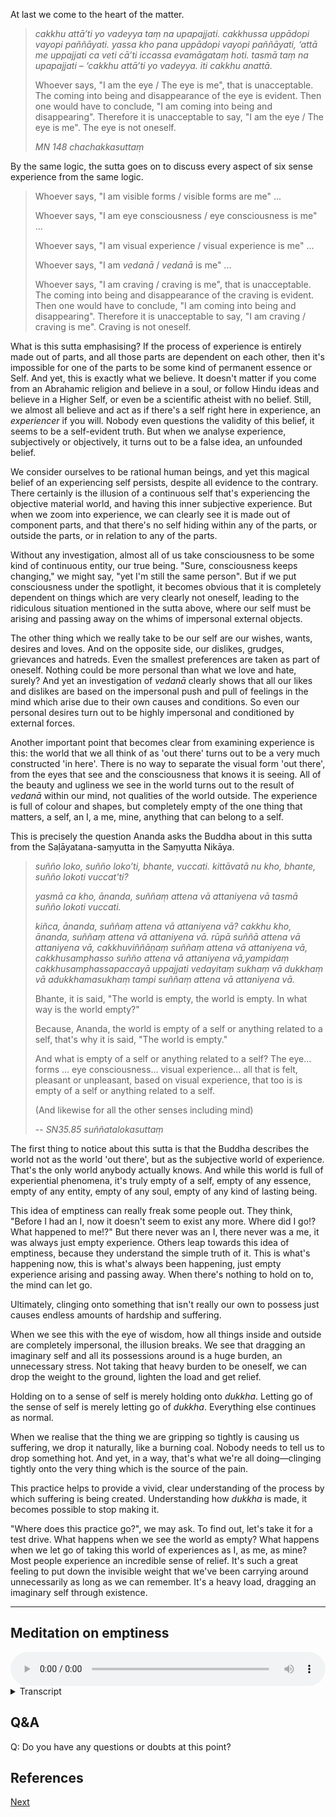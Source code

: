 At last we come to the heart of the matter.

> *cakkhu attā’ti yo vadeyya taṃ na upapajjati. cakkhussa uppādopi vayopi paññāyati. yassa kho pana uppādopi vayopi paññāyati, ‘attā me uppajjati ca veti cā’ti iccassa evamāgataṃ hoti. tasmā taṃ na upapajjati – ‘cakkhu attā’ti yo vadeyya. iti cakkhu anattā.*
> 
> Whoever says, "I am the eye / The eye is me", that is unacceptable. The coming into being and disappearance of the eye is evident. Then one would have to conclude, "I am coming into being and disappearing". Therefore it is unacceptable to say, "I am the eye / The eye is me". The eye is not oneself.
> 
> *MN 148 chachakkasuttaṃ*

By the same logic, the sutta goes on to discuss every aspect of six sense experience from the same logic.

> Whoever says, "I am visible forms / visible forms are me" ...
> 
> Whoever says, "I am eye consciousness / eye consciousness is me" ...
> 
> Whoever says, "I am visual experience / visual experience is me" ...
> 
> Whoever says, "I am *vedanā* / *vedanā* is me" ...
> 
> Whoever says, "I am craving / craving is me", that is unacceptable. The coming into being and disappearance of the craving is evident. Then one would have to conclude, "I am coming into being and disappearing". Therefore it is unacceptable to say, "I am craving / craving is me". Craving is not oneself.

What is this sutta emphasising? If the process of experience is entirely made out of parts, and all those parts are dependent on each other, then it's impossible for one of the parts to be some kind of permanent essence or Self. And yet, this is exactly what we believe. It doesn't matter if you come from an Abrahamic religion and believe in a soul, or follow Hindu ideas and believe in a Higher Self, or even be a scientific atheist with no belief. Still, we almost all believe and act as if there's a self right here in experience, an *experiencer* if you will. Nobody even questions the validity of this belief, it seems to be a self-evident truth. But when we analyse experience, subjectively or objectively, it turns out to be a false idea, an unfounded belief.

We consider ourselves to be rational human beings, and yet this magical belief of an experiencing self persists, despite all evidence to the contrary. There certainly is the illusion of a continuous self that's experiencing the objective material world, and having this inner subjective experience. But when we zoom into experience, we can clearly see it is made out of component parts, and that there's no self hiding within any of the parts, or outside the parts, or in relation to any of the parts.

Without any investigation, almost all of us take consciousness to be some kind of continuous entity, our true being. "Sure, consciousness keeps changing," we might say, "yet I'm still the same person". But if we put consciousness under the spotlight, it becomes obvious that it is completely dependent on things which are very clearly not oneself, leading to the ridiculous situation mentioned in the sutta above, where our self must be arising and passing away on the whims of impersonal external objects.

The other thing which we really take to be our self are our wishes, wants, desires and loves. And on the opposite side, our dislikes, grudges, grievances and hatreds. Even the smallest preferences are taken as part of oneself. Nothing could be more personal than what we love and hate, surely? And yet an investigation of *vedanā* clearly shows that all our likes and dislikes are based on the impersonal push and pull of feelings in the mind which arise due to their own causes and conditions. So even our personal desires turn out to be highly impersonal and conditioned by external forces.

Another important point that becomes clear from examining experience is this: the world that we all think of as 'out there' turns out to be a very much constructed 'in here'. There is no way to separate the visual form 'out there', from the eyes that see and the consciousness that knows it is seeing. All of the beauty and ugliness we see in the world turns out to the result of *vedanā* within our mind, not qualities of the world outside. The experience is full of colour and shapes, but completely empty of the one thing that matters, a self, an I, a me, mine, anything that can belong to a self.

This is precisely the question Ananda asks the Buddha about in this sutta from the Saḷāyatana-saṃyutta in the Saṃyutta Nikāya.

> *suñño loko, suñño loko’ti, bhante, vuccati. kittāvatā nu kho, bhante, suñño lokoti vuccat'ti?* 
> 
> *yasmā ca kho, ānanda, suññaṃ attena vā attaniyena vā tasmā suñño lokoti vuccati.* 
> 
> *kiñca, ānanda, suññaṃ attena vā attaniyena vā? cakkhu kho, ānanda, suññaṃ attena vā attaniyena vā. rūpā suññā attena vā attaniyena vā, cakkhuviññāṇaṃ suññaṃ attena vā attaniyena vā, cakkhusamphasso suñño attena vā attaniyena vā,yampidaṃ cakkhusamphassapaccayā uppajjati vedayitaṃ sukhaṃ vā dukkhaṃ vā adukkhamasukhaṃ tampi suññaṃ attena vā attaniyena vā.*
> 
> Bhante, it is said, "The world is empty, the world is empty. In what way is the world empty?"
> 
> Because, Ananda, the world is empty of a self or anything related to a self, that's why it is said, "The world is empty."
> 
> And what is empty of a self or anything related to a self? The eye... forms ... eye consciousness... visual experience... all that is felt, pleasant or unpleasant, based on visual experience, that too is is empty of a self or anything related to a self.
> 
> (And likewise for all the other senses including mind)
> 
> -- *SN35.85 suññatalokasuttaṃ*

The first thing to notice about this sutta is that the Buddha describes the world not as the world 'out there', but as the subjective world of experience. That's the only world anybody actually knows. And while this world is full of experiential phenomena, it's truly empty of a self, empty of any essence, empty of any entity, empty of any soul, empty of any kind of lasting being.

This idea of emptiness can really freak some people out. They think, "Before I had an I, now it doesn't seem to exist any more. Where did I go!? What happened to me!?" But there never was an I, there never was a me, it was always just empty experience. Others leap towards this idea of emptiness, because they understand the simple truth of it. This is what's happening now, this is what's always been happening, just empty experience arising and passing away. When there's nothing to hold on to, the mind can let go.

Ultimately, clinging onto something that isn't really our own to possess just causes endless amounts of hardship and suffering.

When we see this with the eye of wisdom, how all things inside and outside are completely impersonal, the illusion breaks. We see that dragging an imaginary self and all its possessions around is a huge burden, an unnecessary stress. Not taking that heavy burden to be oneself, we can drop the weight to the ground, lighten the load and get relief.

Holding on to a sense of self is merely holding onto *dukkha*. Letting go of the sense of self is merely letting go of *dukkha*. Everything else continues as normal.

When we realise that the thing we are gripping so tightly is causing us suffering, we drop it naturally, like a burning coal. Nobody needs to tell us to drop something hot. And yet, in a way, that's what we're all doing—clinging tightly onto the very thing which is the source of the pain.

This practice helps to provide a vivid, clear understanding of the process by which suffering is being created. Understanding how *dukkha* is made, it becomes possible to stop making it.

"Where does this practice go?", we may ask. To find out, let's take it for a test drive. What happens when we see the world as empty? What happens when we let go of taking this world of experiences as I, as me, as mine? Most people experience an incredible sense of relief. It's such a great feeling to put down the invisible weight that we've been carrying around unnecessarily as long as we can remember. It's a heavy load, dragging an imaginary self through existence.

---
## Meditation on emptiness


<audio controls style="width: 100%; max-width: 600px;">
    <source src="assets/audio/06-04-emptiness.mp3" type="audio/mpeg">
</audio>



<details>
<summary>Transcript</summary>

Let's examine all the components of experience, experience itself, and all responses to experience, understanding the emptiness of each part of the process.

---
The eyes are empty, empty of a self or anything that belongs to a self.

Visible forms are empty.

Eye consciousness is empty.

The conscious experience of seeing is empty.

All *vedanā* which arise from seeing are empty.

All the mind's responses to *vedanā*, craving, aversion, ignorance, even equanimity are empty.

From start to finish, the whole process of seeing, the components of visual experience, the experience itself, and all responses to it are empty, empty of a self or anything that belongs to a self.

---
The ears are empty, empty of a self or anything that belongs to a self.

Sounds are empty.

Ear consciousness is empty.

The conscious experience of hearing is empty.

All *vedanā* which arise from hearing are empty.

All the mind's responses to *vedanā*, craving, aversion, ignorance, even equanimity are empty.

From start to finish, the whole process of hearing, the components of auditory experience, the experience itself, and all responses to it are empty, empty of a self or anything that belongs to a self.

---
The nose is empty, empty of a self or anything that belongs to a self.

Smells are empty.

Nose consciousness is empty.

The conscious experience of smelling is empty.

All *vedanā* which arise from smelling are empty.

All the mind's responses to *vedanā*, craving, aversion, ignorance, even equanimity are empty.

From start to finish, the whole process of smelling, the components of olfactory experience, the experience itself, and all responses to it are empty, empty of a self or anything that belongs to a self.

---
The tongue is empty, empty of a self or anything that belongs to a self.

Flavours are empty.

Tongue consciousness is empty.

The conscious experience of tasting is empty.

All *vedanā* which arise from tasting are empty.

All the mind's responses to *vedanā*, craving, aversion, ignorance, even equanimity are empty.

From start to finish, the whole process of tasting, the components of gustatory experience, the experience itself, and all responses to it are empty, empty of a self or anything that belongs to a self.

---
The body is empty, empty of a self or anything that belongs to a self.

Physical sensations are empty.

Body consciousness is empty.

The conscious experience of feeling physical sensations is empty.

All *vedanā* which arise from feeling are empty.

All the mind's responses to *vedanā*, craving, aversion, ignorance, even equanimity are empty.

From start to finish, the whole process of physical sensation, the components of somatic experience, the experience itself, and all responses to it are empty, empty of a self or anything that belongs to a self.

---
The mind is empty, empty of a self or anything that belongs to a self.

Mental phenomena are empty.

Mind consciousness is empty.

Any conscious mental experience is empty.

All *vedanā* which arise from mental experience are empty.

All the mind's responses to *vedanā*, craving, aversion, ignorance, even equanimity are empty.

From start to finish, the whole process of mental experience, the components of mental experience, the experience itself, and all responses to it are empty, empty of a self or anything that belongs to a self.

---
With open awareness, stay aware of every experience.

Understand that all the components of this experience are empty, empty of a self or anything that belongs to a self.

Understand the experience itself is empty.

Understand that all *vedanā* which arise from this experience are empty.

Understand that all the mind's responses to *vedanā*, craving, aversion, ignorance, even equanimity are empty.

Understand that, from start to finish, this experience is empty, empty of a self or anything that belongs to a self.

---
Keep paying deep attention to the emptiness of every experience.


</details>


## Q&A

Q: Do you have any questions or doubts at this point?

## References





<a href="7. References.html">Next</a>

